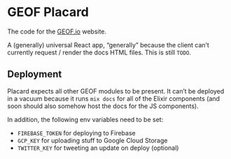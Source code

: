 # GEOF Placard

The code for the [GEOF.io](https://geof.io) website.

A (generally) universal React app, “generally” because the client can’t currently request / render the docs HTML files. This is still `TODO`.

## Deployment

Placard expects all other GEOF modules to be present. It can’t be deployed in a vacuum because it runs `mix docs` for all of the Elixir components (and soon should also somehow host the docs for the JS components).

In addition, the following env variables need to be set:

- `FIREBASE_TOKEN` for deploying to Firebase
- `GCP_KEY` for uploading stuff to Google Cloud Storage
- `TWITTER_KEY` for tweeting an update on deploy (optional)
